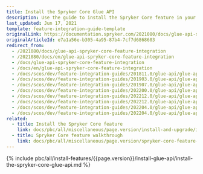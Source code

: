 ```yaml
---
title: Install the Spryker Core Glue API
description: Use the guide to install the Spryker Core feature in your project.
last_updated: Jun 17, 2021
template: feature-integration-guide-template
originalLink: https://documentation.spryker.com/2021080/docs/glue-api-spryker-core-feature-integration
originalArticleId: e7a1a56e-b305-4a95-87b4-7cf7d6868603
redirect_from:
  - /2021080/docs/glue-api-spryker-core-feature-integration
  - /2021080/docs/en/glue-api-spryker-core-feature-integration
  - /docs/glue-api-spryker-core-feature-integration
  - /docs/en/glue-api-spryker-core-feature-integration
  - /docs/scos/dev/feature-integration-guides/201811.0/glue-api/glue-api-spryker-core-feature-integration.html
  - /docs/scos/dev/feature-integration-guides/201903.0/glue-api/glue-api-spryker-core-feature-integration.html
  - /docs/scos/dev/feature-integration-guides/201907.0/glue-api/glue-api-spryker-core-feature-integration.html
  - /docs/scos/dev/feature-integration-guides/202200.0/glue-api/glue-api-spryker-core-feature-integration.html
  - /docs/scos/dev/feature-integration-guides/202212.0/glue-api/glue-api-spryker-core-feature-integration.html
  - /docs/scos/dev/feature-integration-guides/202212.0/glue-api/glue-api-glue-application-feature-integration.html
  - /docs/scos/dev/feature-integration-guides/202204.0/glue-api/glue-api-glue-application-feature-integration.html
  - /docs/scos/dev/feature-integration-guides/202204.0/glue-api/glue-api-installation-and-configuration.html
related:
  - title: Install the Spryker Core feature
    link: docs/pbc/all/miscellaneous/page.version/install-and-upgrade/install-features/install-the-spryker-core-feature.html
  - title: Spryker Core feature walkthrough
    link: docs/pbc/all/miscellaneous/page.version/spryker-core-feature-overview/spryker-core-feature-overview.html
---
```


{% include pbc/all/install-features/{{page.version}}/install-glue-api/install-the-spryker-core-glue-api.md %} <!-- To edit, see /_includes/pbc/all/install-features/202204.0/install-glue-api/install-the-spryker-core-glue-api.md -->
